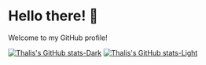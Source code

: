 # Hello there! 👋

Welcome to my GitHub profile! 

[![Thalis's GitHub stats-Dark](https://github-readme-stats.vercel.app/api?username=thalisrocha&show_icons=true&hide_rank=true&theme=dark#gh-dark-mode-only)](https://github.com/thalisrocha/github-readme-stats#gh-dark-mode-only)
[![Thalis's GitHub stats-Light](https://github-readme-stats.vercel.app/api?username=thalisrocha&show_icons=true&hide_rank=true&theme=default#gh-light-mode-only)](https://github.com/thalisrocha/github-readme-stats#gh-light-mode-only)

